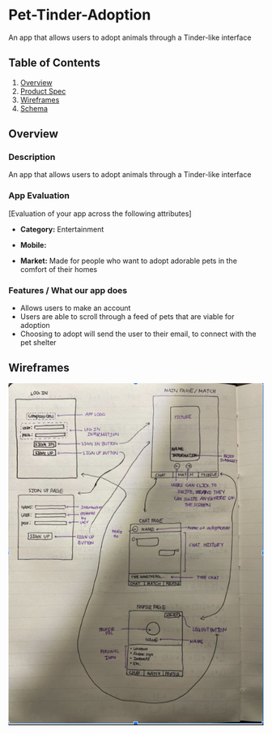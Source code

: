 # Pet-Tinder-Adoption
An app that allows users to adopt animals through a Tinder-like interface

## Table of Contents
1. [Overview](#Overview)
1. [Product Spec](#Product-Spec)
1. [Wireframes](#Wireframes)
2. [Schema](#Schema)

## Overview
### Description
An app that allows users to adopt animals through a Tinder-like interface

### App Evaluation
[Evaluation of your app across the following attributes]
- **Category:**
    Entertainment
- **Mobile:**
    
- **Market:**
    Made for people who want to adopt adorable pets in the comfort of their homes    

   

### Features / What our app does
*   Allows users to make an account 
*   Users are able to scroll through a feed of pets that are viable for adoption
*   Choosing to adopt will send the user to their email, to connect with the pet shelter


## Wireframes

<img src="AppWireFrame.png" width=600>
